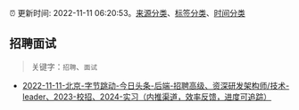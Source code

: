 :alarm_clock: 更新时间: 2022-11-11 06:20:53。[来源分类](../README.md)、[标签分类](../TAGS.md)、[时间分类](../TIMELINE.md)

## 招聘面试


> 关键字：`招聘`、`面试`



- [2022-11-11-北京-字节跳动-今日头条-后端-招聘高级、资深研发架构师/技术-leader、2023-校招、2024-实习（内推渠道，效率反馈，进度可追踪）](https://www.v2ex.com/t/894429) 